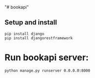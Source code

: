 "# bookapi" 
## Setup and install
```
pip install django
pip install djangorestframework
```

# Run bookapi server:
```
python manage.py runserver 0.0.0.0:8000
```
